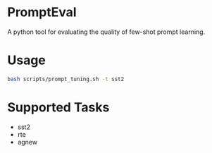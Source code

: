 # PromptEval
A python tool for evaluating the quality of few-shot prompt learning.


# Usage
```bash
bash scripts/prompt_tuning.sh -t sst2
```

# Supported Tasks
- sst2
- rte
- agnew
